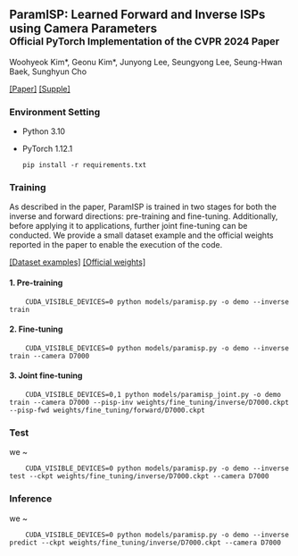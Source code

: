 ## ParamISP: Learned Forward and Inverse ISPs using Camera Parameters<br><sub>Official PyTorch Implementation of the CVPR 2024 Paper</sub>

Woohyeok Kim\*, Geonu Kim\*, Junyong Lee, Seungyong Lee, Seung-Hwan Baek, Sunghyun Cho<br>

[\[Paper\]]()
[\[Supple\]]()

### Environment Setting
* Python 3.10
* PyTorch 1.12.1

      pip install -r requirements.txt

### Training
As described in the paper, ParamISP is trained in two stages for both the inverse and forward directions: pre-training and fine-tuning. Additionally, before applying it to applications, further joint fine-tuning can be conducted. We provide a small dataset example and the official weights reported in the paper to enable the execution of the code.

[[Dataset examples]]() [[Official weights]]()
#### 1. Pre-training

        CUDA_VISIBLE_DEVICES=0 python models/paramisp.py -o demo --inverse train

#### 2. Fine-tuning
        
        CUDA_VISIBLE_DEVICES=0 python models/paramisp.py -o demo --inverse train --camera D7000

#### 3. Joint fine-tuning

        CUDA_VISIBLE_DEVICES=0,1 python models/paramisp_joint.py -o demo train --camera D7000 --pisp-inv weights/fine_tuning/inverse/D7000.ckpt --pisp-fwd weights/fine_tuning/forward/D7000.ckpt



### Test
 we ~
 
        CUDA_VISIBLE_DEVICES=0 python models/paramisp.py -o demo --inverse test --ckpt weights/fine_tuning/inverse/D7000.ckpt --camera D7000

### Inference
 we ~
 
        CUDA_VISIBLE_DEVICES=0 python models/paramisp.py -o demo --inverse predict --ckpt weights/fine_tuning/inverse/D7000.ckpt --camera D7000
